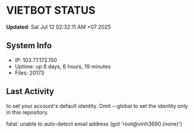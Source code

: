 # VIETBOT STATUS
**Updated**: Sat Jul 12 02:32:11 AM +07 2025

## System Info
- IP: 103.77.172.150
- Uptime: up 6 days, 6 hours, 19 minutes
- Files: 20173

## Last Activity

to set your account's default identity.
Omit --global to set the identity only in this repository.

fatal: unable to auto-detect email address (got 'root@vinh3690.(none)')
